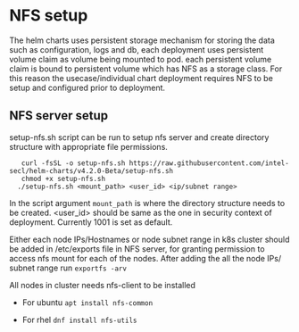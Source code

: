 # NFS setup

The helm charts uses persistent storage mechanism for storing the data such as configuration, logs and db, each deployment uses persistent volume claim as volume being mounted to pod.
each persistent volume claim is bound to persistent volume which has NFS as a storage class. 
For this reason the usecase/individual chart deployment requires NFS to be setup and configured prior to deployment.

## NFS server setup
setup-nfs.sh script can be run to setup nfs server and create directory structure with appropriate file permissions.

```shell script 
   curl -fsSL -o setup-nfs.sh https://raw.githubusercontent.com/intel-secl/helm-charts/v4.2.0-Beta/setup-nfs.sh
   chmod +x setup-nfs.sh
  ./setup-nfs.sh <mount_path> <user_id> <ip/subnet range>
```

In the script argument ```mount_path``` is where the directory structure needs to be created. <user_id> should be same as the one in
security context of deployment. Currently 1001 is set as default.

    
Either each node IPs/Hostnames or node subnet range in k8s cluster should be added in /etc/exports file in NFS server, for granting permission to access nfs mount
for each of the nodes. After adding the all the node IPs/ subnet range run ```exportfs -arv```
    
All nodes in cluster needs nfs-client to be installed

   - For ubuntu ```apt install nfs-common```
    
   - For rhel ```dnf install nfs-utils```

